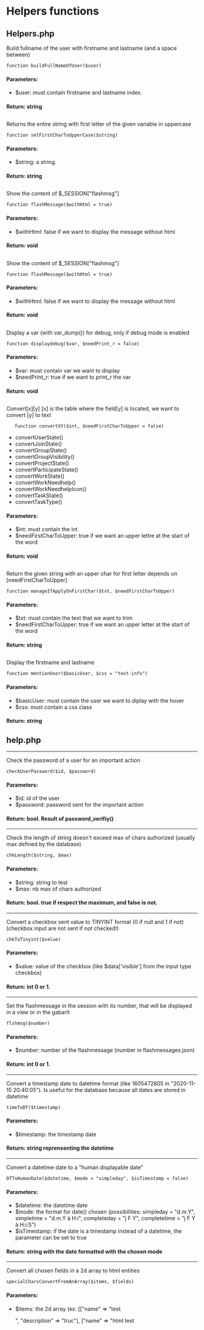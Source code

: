 # Helpers functions


## Helpers.php

Build fullname of the user with firstname and lastname (and a space between)
   
    function buildFullNameOfUser($user)
#### Parameters:
- $user: must contain firstname and lastname index.
#### Return: string
##
Returns the entire string with first letter of the given variable in uppercase
   
    function setFirstCharToUpperCase($string)
#### Parameters:
- $string: a string.
#### Return: string
##
Show the content of $_SESSION["flashmsg"]
   
    function flashMessage($withHtml = true)
#### Parameters:
- $withHtml: false if we want to display the message without html
#### Return: void
##
Show the content of $_SESSION["flashmsg"]
   
    function flashMessage($withHtml = true)
#### Parameters:
- $withHtml: false if we want to display the message without html
#### Return: void
##
Display a var (with var_dump()) for debug, only if debug mode is enabled
   
    function displaydebug($var, $needPrint_r = false)
#### Parameters:
- $var: must contain var we want to display
- $needPrint_r: true if we want to print_r the var
#### Return: void
##
Convert[x][y] [x] is the table where the field[y] is located, we want to convert [y] to text
   
       function convertXY($int, $needFirstCharToUpper = false)
- convertUserState()
- convertJoinState()
- convertGroupState()
- convertGroupVisibility()
- convertProjectState()
- convertParticipateState()
- convertWorkState()
- convertWorkNeedhelp()
- convertWorkNeedhelpIcon()
- convertTaskState()
- convertTaskType()
#### Parameters:
- $int: must contain the int
- $needFirstCharToUpper: true if we want an upper lettre at the start of the word
#### Return: void
 
##
Return the given string with an upper char for first letter depends on [needFirstCharToUpper]
   
    function manageIfApplyOnFirstChar($txt, $needFirstCharToUpper)
#### Parameters:
- $txt: must contain the text that we want to trim
- $needFirstCharToUpper: true if we want an upper letter at the start of the word
#### Return: string
##
Display the firstname and lastname 
   
    function mentionUser($basicUser, $css = "text-info")
#### Parameters:
- $basicUser: must contain the user we want to diplay with the hover
- $css: must contain a css class
#### Return: string

## help.php

---
Check the password of a user for an important action
   
    checkUserPassword($id, $password)
#### Parameters:
- $id: id of the user
- $password: password sent for the important action
#### Return: bool. Result of password_verifiy()

---
Check the length of string doesn't exceed max of chars authorized (usually max defined by the database)

    chkLength($string, $max)
#### Parameters:
- $string: string to test
- $max: nb max of chars authorized
#### Return: bool. true if respect the maximum, and false is not.

---
Convert a checkbox sent value to TINYINT format (0 if null and 1 if not) (checkbox input are not sent if not checked!)

    chkToTinyint($value)
#### Parameters:
- $value: value of the checkbox (like $data['visible'] from the input type checkbox)
#### Return: int 0 or 1.

---
Set the flashmessage in the session with its number, that will be displayed in a view or in the gabarit

    flshmsg($number)
#### Parameters:
- $number: number of the flashmessage (number in flashmessages.json)
#### Return: int 0 or 1.

---
Convert a timestamp date to datetime format (like 1605472805 in "2020-11-15 20:40:05"). Is useful for the database because all dates are stored in datetime

    timeToDT($timestamp)
#### Parameters:
- $timestamp: the timestamp date
#### Return: string reprensenting the datetime

---
Convert a datetime date to a "human displayable date" 

    DTToHumanDate($datetime, $mode = "simpleday", $isTimestamp = false)
#### Parameters:
- $datetime: the datetime date
- $mode: the format for date() chosen (possibilities: simpleday = "d.m.Y", simpletime = "d.m.Y à H:i", completeday = "j F Y", completetime = "j F Y à H:i:S")
- $isTimestamp: if the date is a timestamp instead of a datetime, the parameter can be set to true
#### Return: string with the date formatted with the chosen mode

---
Convert all chosen fields in a 2d array to html entities

    specialCharsConvertFromAnArray($items, $fields)
#### Parameters:
- $items: the 2d array (ex: [["name" => "test<p>", "description" => "truc"], ["name" => "<a>html test <script>", "description" => "truc"]])
- $fields: 1D array of all fields to convert (ex: ["name", "description"])
#### Return: the array $items after conversion


---
Substring a text cleverly with conditions

    substrText($text, $max, $nospace = false, $points = true)
#### Parameters:
- $text: the text
- $max: maximum of length
- $nospace: if the string can be stopped on another char than a space char (or if words must not be cut).
- $points: add or not points "..." at the end of the string (max length of text alone will be $max - 4)
#### Return: return the sub-string extracted

---
Return the given string without space, tab, line break, and null byte, at the start and end of the string.
   
    function trimIt($string)
#### Parameters:
- $string: must contain the text that we want to trim
#### Return: string the text trimed.

---
Replace accented chars with their equivalent without any accent
   
    function replaceAccentChars($string)
#### Parameters:
- $string: text with accents ("élève" will be converted in "eleve")
#### Return: string without accent

---
Index a 2D array from a select query on a database
   
    function indexAnArrayById($array)
#### Parameters:
- $array: the array
#### Return: array with each subarray indexed with value of the field id in this subarray.

---
Is the user logged an admin
   
    function checkAdmin()
#### Parameters:
none
the state of the user will be updated in the session
#### Return: bool

---
Check if user has limited access (if banned, archived or unapproved) or not
   
    function checkLimitedAccess()
#### Parameters:
none
#### Return: bool for question "has limited access"

---
Check that each key of sub array of an 2D array is not null
   
    function checkThatEachKeyIsNotEmpty($array)
#### Parameters:
- $array: array 2D
--> Useful to check that a set of fields are not null before a creation in the database (create an $array only with these fields)
#### Return: bool. true if no null value. else return false.

---
Is a value at least equal to one element in a list
   
    function isAtLeastEqual($value, $possibilities)
#### Parameters:
- $value: must contain the value we want to test if is in possibilities
- $possibilities: must contain the possibilities as 1D array (like [1, 5, 6])
#### Return: bool. true if in the list and false if not

---
Compare 2 dates with day precision
   
    function compare2DatesWithDayPrecision($date1, $date2)
#### Parameters:
- $date1: first date
- $date2: second date
#### Return: int value: 0 if dates are on the same day, -1 if date1 is before date2, 1 if date1 is after date2 

---
Unset passwords in the 2 dimensions of a 2D array
   
    function unsetPasswordsInArrayOn2Dimensions($array)
#### Parameters:
- $array: array 2D (1D not accepted)
#### Return: the arrays without any password

---
Is the email respecting the email format (with a regex)
   
    function isEmailFormat($text)
#### Parameters:
- $text: the email
#### Return: bool

---
Send a email with a feedback sent through the feedback form
   
    function sendFeedback($data)
#### Parameters:
- $data: array with body of POST. it must contain $data['subject'],  $data['content'] and $data['email']. email can be null if response is not asked.
#### Return: JSON API response with success of failed message.

---
Set the HTTP Header for API response (like Content-Type and other values if needed)

    function setHTTPHeaderForAPIResponse()
#### Parameters:
none
#### Return: void

---
Return if we can change the user state from the current to next wanted (no all changes are authorized)

    function canChangeUserState($current, $next)
#### Parameters:
- $current: current state
- $next: wanted new state
#### Return: bool

---
Get error value if not true

    function setErrorValueIfNotTrue($newValue, $currentValue)
#### Parameters:
- $newValue: new value got from the last test of validity
- $currentValue: current value of $error in the long list of validation
#### Return: bool. false if $newValue is false, $current value if $newCalue is true

## global.js
##
Return the given string without all numbers
   
    function removeNumbersInString(text)
#### Parameters:
- text: must contain the text that we want to remove numbers
#### Return: string
##
Check length of text in input (type = text), if the string's is more than 4/5 of the max length, counter appears in red.
If the string's length = max lenght, writing will be blocked
   
    function checkTextFieldToCheck()
#### Parameters:
- none
#### Return: void
##
Give an array constitute by values from the [formname]
   
    function getArrayFromAFormFieldsWithName(formname)
#### Parameters:
- formname: must contain the name of form we want to extract the array
#### Return: void
##
Send a request with ajax
   
    function sendRequest(verb, url, callback, data)
#### Parameters:
- verb: must contain a verb like: create, read, update, delete (CRUD) 
- url: must contain the url where the request
- callback: must contain the name of function we want to call after request
- data: must contain the data we want to send with ajax request
#### Return: string
##
Return the given string without all numbers
   
    function displayResponseMsg(val, checkmark = true, color = "black")
#### Parameters:
- val: must contain the text that we want display
- checkmark: must contain a bool that tell to us if the checkmark is a tick or a cross
- color: must contain a css color that decide what is the text's color
#### Return: string
##
Return false if one of the [values] is empty
   
    function checkAllValuesAreNotEmpty(values)
#### Parameters:
- values: must contain the values we want to tests
#### Return: string
##
Return if [needle] is contain in the things after "action=" in the querystring 
   
    function queryActionIncludes(needle)
#### Parameters:
- needle: must contain the text that we want to check if is contained in querystring
#### Return: bool
##
Create a div with a DOM object inside from a string with html code
   
    function createElementFromHTML(htmlString)
#### Parameters:
- htmlString: must contain the text that we want to put in the div
#### Return: the div with the object created inside
##
Write in console the given text
   
    function logIt(text)
#### Parameters:
- text: must contain the text that we want to write in console
#### Return: void
##
Return a bool if the string tested with regex return true
   
    function testRegex(regex, string)
#### Parameters:
- regex: must contain a regex
- string: must contain a string
#### Return: string




